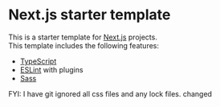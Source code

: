 # Next.js starter template

This is a starter template for [Next.js](https://nextjs.org/) projects.  
This template includes the following features:

  * [TypeScript](https://www.typescriptlang.org/)
  * [ESLint](https://eslint.org/) with plugins 
  * [Sass](https://sass-lang.com/)

FYI: I have git ignored all css files and any lock files. 
changed
